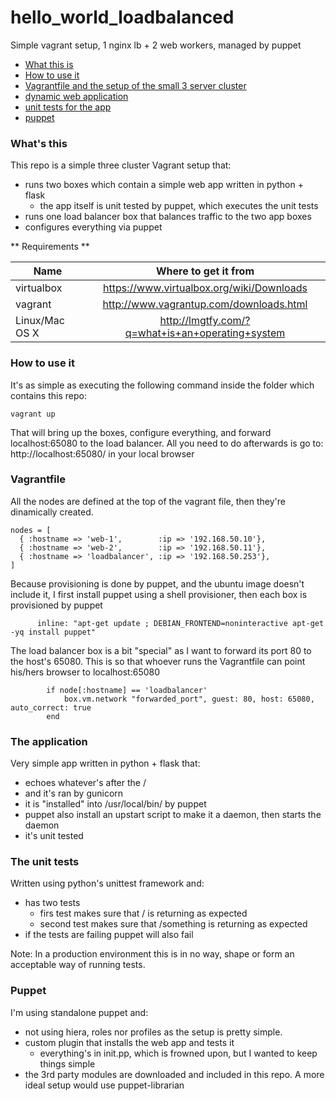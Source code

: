 hello_world_loadbalanced
=========

Simple vagrant setup, 1 nginx lb + 2 web workers, managed by puppet

* [What this is](#huhwhat)
* [How to use it](#how)
* [Vagrantfile and the setup of the small 3 server cluster](#vagrant)
* [dynamic web application](#theapp)
* [unit tests for the app](#thetests)
* [puppet](#thedoll)

### <a name="huhwhat"></a>What's this
This repo is a simple three cluster Vagrant setup that:
 - runs two boxes which contain a simple web app written in python + flask
   - the app itself is unit tested by puppet, which executes the unit tests
 - runs one load balancer box that balances traffic to the two app boxes
 - configures everything via puppet

** Requirements **

| Name        | Where to get it from           |
| ------------- |:-------------:|
| virtualbox      |https://www.virtualbox.org/wiki/Downloads |
| vagrant      | http://www.vagrantup.com/downloads.html | 
| Linux/Mac OS X | http://lmgtfy.com/?q=what+is+an+operating+system |

### <a name="how"></a>How to use it
It's as simple as executing the following command inside the folder which contains this repo:
```
vagrant up
```
That will bring up the boxes, configure everything, and forward localhost:65080 to the load balancer.
All you need to do afterwards is go to: http://localhost:65080/ in your local browser



### <a name="vagrant"></a>Vagrantfile
All the nodes are defined at the top of the vagrant file, then they're dinamically created.
```
nodes = [ 
  { :hostname => 'web-1',        :ip => '192.168.50.10'},
  { :hostname => 'web-2',        :ip => '192.168.50.11'},
  { :hostname => 'loadbalancer', :ip => '192.168.50.253'},
]
```

Because provisioning is done by puppet, and the ubuntu image doesn't include it, I first install puppet using a shell provisioner, then each box is provisioned by puppet
```
      inline: "apt-get update ; DEBIAN_FRONTEND=noninteractive apt-get -yq install puppet"
```

The load balancer box is a bit "special" as I want to forward its port 80 to the host's 65080.
This is so that whoever runs the Vagrantfile can point his/hers browser to localhost:65080
```
        if node[:hostname] == 'loadbalancer'
            box.vm.network "forwarded_port", guest: 80, host: 65080, auto_correct: true
        end
```

### <a name="theapp"></a>The application
Very simple app written in python + flask that:
 - echoes whatever's after the /
 - and it's ran by gunicorn
 - it is "installed" into /usr/local/bin/ by puppet
 - puppet also install an upstart script to make it a daemon, then starts the daemon
 - it's unit tested

### <a name="thetest"></a>The unit tests
Written using python's unittest framework and:
 - has two tests
   - firs test makes sure that / is returning as expected
   - second test makes sure that /something is returning as expected
 - if the tests are failing puppet will also fail

Note: In a production environment this is in no way, shape or form an acceptable way of running tests. 

### <a name="thetest"></a>Puppet
I'm using standalone puppet and:
 - not using hiera, roles nor profiles as the setup is pretty simple.
 - custom plugin that installs the web app and tests it
   - everything's in init.pp, which is frowned upon, but I wanted to keep things simple
 - the 3rd party modules are downloaded and included in this repo. A more ideal setup would use puppet-librarian



